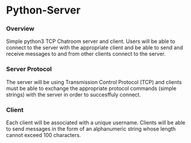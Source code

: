 # Python-Server

### Overview
Simple python3 TCP Chatroom server and client. Users will be able to connect to the server with the appropriate client and be able to send and receive messages to and from other clients connect to the server.

### Server Protocol
The server will be using Transmission Control Protocol (TCP) and clients must be able to exchange the appropriate protocol commands (simple strings) with the server in order to succesffuly connect. 

### Client
Each client will be associated with a unique username. Clients will be able to send messages in the form of an alphanumeric string whose length cannot exceed 100 characters.
